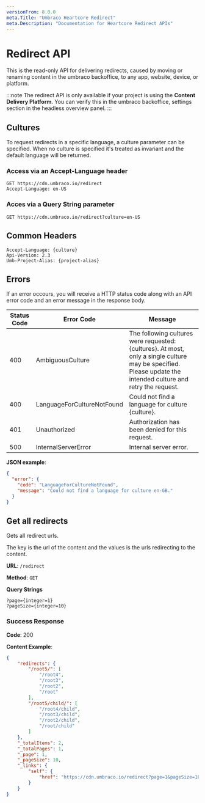 ```yaml
---
versionFrom: 8.0.0
meta.Title: "Umbraco Heartcore Redirect"
meta.Description: "Documentation for Heartcore Redirect APIs"
---
```


# Redirect API

This is the read-only API for delivering redirects, caused by moving or renaming content in the umbraco backoffice, to any app, website, device, or platform.

:::note
The redirect API is only available if your project is using the **Content Delivery Platform**. You can verify this in the umbraco backoffice, settings section in the headless overview panel.
:::

## Cultures

To request redirects in a specific language, a culture parameter can be specified. When no culture is specified it's treated as invariant and the default language will be returned.

### Access via an Accept-Language header

```http
GET https://cdn.umbraco.io/redirect
Accept-Language: en-US
```

### Acces via a Query String parameter

```http
GET https://cdn.umbraco.io/redirect?culture=en-US
```

## Common Headers

```http
Accept-Language: {culture}
Api-Version: 2.3
Umb-Project-Alias: {project-alias}
```

## Errors

If an error occours, you will receive a HTTP status code along with an API error code and an error message in the response body.

| Status Code | Error Code                 | Message                                                                                                                                                       |
| ----------- | -------------------------- | ------------------------------------------------------------------------------------------------------------------------------------------------------------- |
| 400         | AmbiguousCulture           | The following cultures were requested: {cultures}. At most, only a single culture may be specified. Please update the intended culture and retry the request. |
| 400         | LanguageForCultureNotFound | Could not find a language for culture {culture}.                                                                                                              |
| 401         | Unauthorized               | Authorization has been denied for this request.                                                                                                               |
| 500         | InternalServerError        | Internal server error.       


**JSON example**:

```json
{
  "error": {
    "code": "LanguageForCultureNotFound",
    "message": "Could not find a language for culture en-GB."
  }
}
```

## Get all redirects

Gets all redirect urls.

The key is the url of the content and the values is the urls redirecting to the content.

**URL**: `/redirect`

**Method**: `GET`

**Query Strings**

```none
?page={integer=1}
?pageSize={integer=10}
```

### Success Response

**Code**: 200

**Content Example**:

```json
{
    "redirects": {
        "/root5/": [
            "/root4",
            "/root3",
            "/root2",
            "/root"
        ],
        "/root5/child/": [
            "/root4/child",
            "/root3/child",
            "/root2/child",
            "/root/child"
        ]
    },
    "_totalItems": 2,
    "_totalPages": 1,
    "_page": 1,
    "_pageSize": 10,
    "_links": {
        "self": {
            "href": "https://cdn.umbraco.io/redirect?page=1&pageSize=10"
        }
    }
}
```
